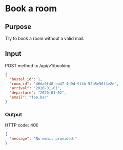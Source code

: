 # Book a room

## Purpose

Try to book a room without a valid mail.

## Input

POST method to /api/v1/booking

```json
{
  "hostel_id": 1,
  "room_id": "46da9f48-ea47-4d9d-9f4b-52b5e56f4e2e",
  "arrival": "2020-01-01",
  "departure": "2020-01-02",
  "email": "foo.bar"
}
```

### Output

HTTP code: 400

```json
{
  "message": "No email provided."
}
```